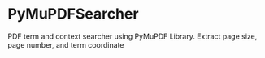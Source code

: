 # PyMuPDFSearcher
PDF term and context searcher using PyMuPDF Library. Extract page size, page number, and term coordinate

